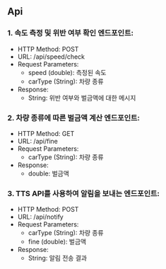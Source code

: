 
## Api
### 1. 속도 측정 및 위반 여부 확인 엔드포인트:  
- HTTP Method: POST
- URL: /api/speed/check
- Request Parameters:
  - speed (double): 측정된 속도
  - carType (String): 차량 종류
- Response:
  - String: 위반 여부와 벌금액에 대한 메시지

### 2. 차량 종류에 따른 벌금액 계산 엔드포인트:  
- HTTP Method: GET
- URL: /api/fine
- Request Parameters:
  - carType (String): 차량 종류
- Response:
  - double: 벌금액

### 3. TTS API를 사용하여 알림을 보내는 엔드포인트:
- HTTP Method: POST
- URL: /api/notify
- Request Parameters:
  - carType (String): 차량 종류
  - fine (double): 벌금액
- Response:
  - String: 알림 전송 결과
